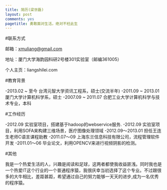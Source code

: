 ```yaml
---
title: 简历(梁世磊)
layout: post
comments: yes
pagetitle: 勇敢面对生活，绝对不枉此生
---
```


#联系方式

邮箱：xmuliang@gmail.com

地址：厦门大学海韵园科研2号楼301实验室（邮编361005）

个人主页：liangshilei.com

#教育背景

-2013.02 ~ 至今 台湾元智大学资讯工程系，硕士(交流半年)
-2011.09 ~ 2013.01 厦门大学计算机科学系，硕士
-2007.09 ~ 2011.07 合肥工业大学计算机科学与技术专业，本科

#工作经历

-2012.09 实验室项目，搭建基于hadoop的webservice服务.
-2012.09 实验室项目，利用SOFA来构建三维场景，医疗图像处理领域
-2012.09～2013.01 担任王连生老师C语言课程助教
-2011.07～09 上海东兰信息科技有限公司，流程管理软件开发
-2011.01～06 毕业论文，利用OPENCV来进行视频阴影的检测。

#其他

我是一个热爱生活的人，兴趣是阅读和足球，这两者都使我收益匪浅。同时我也是一个热爱IT这个行业的一个普通程序猿，我很庆幸当初选择了这个专业。不过跟很多的大牛相比，差距甚距，希望通过自己的努力能够一天天的进步,成为一名优秀的程序猿。























